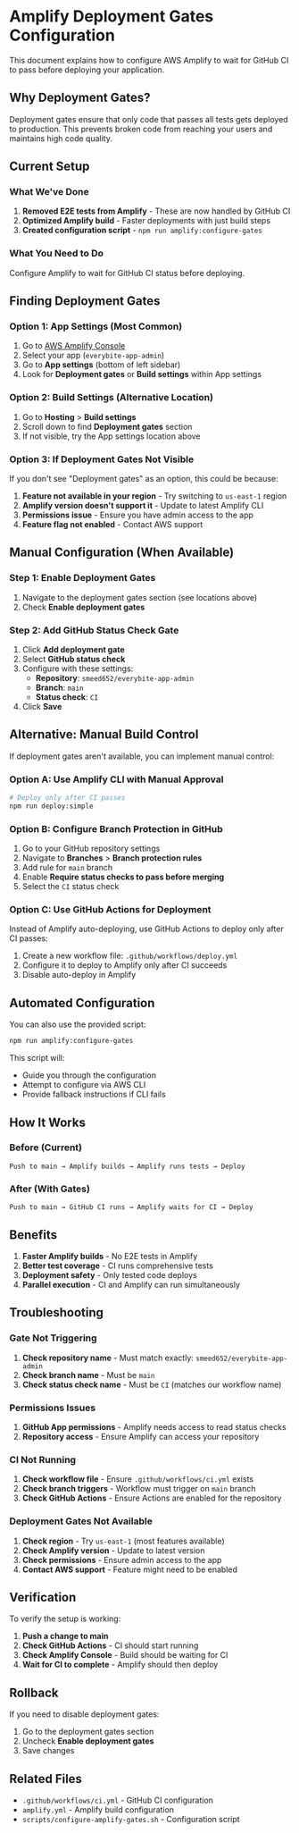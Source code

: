 # Amplify Deployment Gates Configuration

This document explains how to configure AWS Amplify to wait for GitHub CI to pass before deploying your application.

## Why Deployment Gates?

Deployment gates ensure that only code that passes all tests gets deployed to production. This prevents broken code from reaching your users and maintains high code quality.

## Current Setup

### What We've Done

1. **Removed E2E tests from Amplify** - These are now handled by GitHub CI
2. **Optimized Amplify build** - Faster deployments with just build steps
3. **Created configuration script** - `npm run amplify:configure-gates`

### What You Need to Do

Configure Amplify to wait for GitHub CI status before deploying.

## Finding Deployment Gates

### Option 1: App Settings (Most Common)

1. Go to [AWS Amplify Console](https://console.aws.amazon.com/amplify/home)
2. Select your app (`everybite-app-admin`)
3. Go to **App settings** (bottom of left sidebar)
4. Look for **Deployment gates** or **Build settings** within App settings

### Option 2: Build Settings (Alternative Location)

1. Go to **Hosting** > **Build settings**
2. Scroll down to find **Deployment gates** section
3. If not visible, try the App settings location above

### Option 3: If Deployment Gates Not Visible

If you don't see "Deployment gates" as an option, this could be because:

1. **Feature not available in your region** - Try switching to `us-east-1` region
2. **Amplify version doesn't support it** - Update to latest Amplify CLI
3. **Permissions issue** - Ensure you have admin access to the app
4. **Feature flag not enabled** - Contact AWS support

## Manual Configuration (When Available)

### Step 1: Enable Deployment Gates

1. Navigate to the deployment gates section (see locations above)
2. Check **Enable deployment gates**

### Step 2: Add GitHub Status Check Gate

1. Click **Add deployment gate**
2. Select **GitHub status check**
3. Configure with these settings:
   - **Repository**: `smeed652/everybite-app-admin`
   - **Branch**: `main`
   - **Status check**: `CI`
4. Click **Save**

## Alternative: Manual Build Control

If deployment gates aren't available, you can implement manual control:

### Option A: Use Amplify CLI with Manual Approval

```bash
# Deploy only after CI passes
npm run deploy:simple
```

### Option B: Configure Branch Protection in GitHub

1. Go to your GitHub repository settings
2. Navigate to **Branches** > **Branch protection rules**
3. Add rule for `main` branch
4. Enable **Require status checks to pass before merging**
5. Select the `CI` status check

### Option C: Use GitHub Actions for Deployment

Instead of Amplify auto-deploying, use GitHub Actions to deploy only after CI passes:

1. Create a new workflow file: `.github/workflows/deploy.yml`
2. Configure it to deploy to Amplify only after CI succeeds
3. Disable auto-deploy in Amplify

## Automated Configuration

You can also use the provided script:

```bash
npm run amplify:configure-gates
```

This script will:

- Guide you through the configuration
- Attempt to configure via AWS CLI
- Provide fallback instructions if CLI fails

## How It Works

### Before (Current)

```
Push to main → Amplify builds → Amplify runs tests → Deploy
```

### After (With Gates)

```
Push to main → GitHub CI runs → Amplify waits for CI → Deploy
```

## Benefits

1. **Faster Amplify builds** - No E2E tests in Amplify
2. **Better test coverage** - CI runs comprehensive tests
3. **Deployment safety** - Only tested code deploys
4. **Parallel execution** - CI and Amplify can run simultaneously

## Troubleshooting

### Gate Not Triggering

1. **Check repository name** - Must match exactly: `smeed652/everybite-app-admin`
2. **Check branch name** - Must be `main`
3. **Check status check name** - Must be `CI` (matches our workflow name)

### Permissions Issues

1. **GitHub App permissions** - Amplify needs access to read status checks
2. **Repository access** - Ensure Amplify can access your repository

### CI Not Running

1. **Check workflow file** - Ensure `.github/workflows/ci.yml` exists
2. **Check branch triggers** - Workflow must trigger on `main` branch
3. **Check GitHub Actions** - Ensure Actions are enabled for the repository

### Deployment Gates Not Available

1. **Check region** - Try `us-east-1` (most features available)
2. **Check Amplify version** - Update to latest version
3. **Check permissions** - Ensure admin access to the app
4. **Contact AWS support** - Feature might need to be enabled

## Verification

To verify the setup is working:

1. **Push a change to main**
2. **Check GitHub Actions** - CI should start running
3. **Check Amplify Console** - Build should be waiting for CI
4. **Wait for CI to complete** - Amplify should then deploy

## Rollback

If you need to disable deployment gates:

1. Go to the deployment gates section
2. Uncheck **Enable deployment gates**
3. Save changes

## Related Files

- `.github/workflows/ci.yml` - GitHub CI configuration
- `amplify.yml` - Amplify build configuration
- `scripts/configure-amplify-gates.sh` - Configuration script

